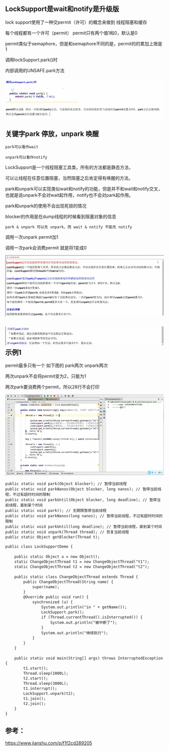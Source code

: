 LockSupport是wait和notify是升级版
---

lock support使用了一种交permit（许可）的概念来做到 线程阻塞和缓存

每个线程都有一个许可（permit） permit只有两个值1和0，默认是0

permit类似于semaphore，但是和semaphore不同的是，permit的的累加上限是1


调用lockSupport.park()时

内部调用的UNSAFE.park方法

![img_4.png](img_4.png)


关键字park 停放，unpark 唤醒
---

    park可以看作wait
    
    unpark可以看作notify

LockSupport是一个线程阻塞工具类，所有的方法都是静态方法，

可以让线程在任意位置阻塞，当然阻塞之后肯定得有唤醒的方法。


park和unpark可以实现类似wait和notify的功能，但是并不和wait和notify交叉，也就是说unpark不会对wait起作用，notify也不会对park起作用。

park和unpark的使用不会出现死锁的情况

blocker的作用是在dump线程的时候看到阻塞对象的信息

`park & unpark 可以先 unpark，而 wait & notify 不能先 notify`

调用一次unpark permit加1

调用一次park会消费permit 就是将1变成0

![img_5.png](img_5.png)

![img_7.png](img_7.png)
示例1
---

permit最多只有一个 如下图的 park两次 unpark两次

两次unpark不会将permit变为2，只能为1

两次park要消费两个permit，所以28行不会打印

![img_6.png](img_6.png)


```
public static void park(Object blocker); // 暂停当前线程
public static void parkNanos(Object blocker, long nanos); // 暂停当前线程，不过有超时时间的限制
public static void parkUntil(Object blocker, long deadline); // 暂停当前线程，直到某个时间
public static void park(); // 无期限暂停当前线程
public static void parkNanos(long nanos); // 暂停当前线程，不过有超时时间的限制
public static void parkUntil(long deadline); // 暂停当前线程，直到某个时间
public static void unpark(Thread thread); // 恢复当前线程
public static Object getBlocker(Thread t);

```

```
public class LockSupportDemo {

    public static Object u = new Object();
    static ChangeObjectThread t1 = new ChangeObjectThread("t1");
    static ChangeObjectThread t2 = new ChangeObjectThread("t2");

    public static class ChangeObjectThread extends Thread {
        public ChangeObjectThread(String name) {
            super(name);
        }
        @Override public void run() {
            synchronized (u) {
                System.out.println("in " + getName());
                LockSupport.park();
                if (Thread.currentThread().isInterrupted()) {
                    System.out.println("被中断了");
                }
                System.out.println("继续执行");
            }
        }
    }

    public static void main(String[] args) throws InterruptedException {
        t1.start();
        Thread.sleep(1000L);
        t2.start();
        Thread.sleep(3000L);
        t1.interrupt();
        LockSupport.unpark(t2);
        t1.join();
        t2.join();
    }
}
```

参考：
---
https://www.jianshu.com/p/f1f2cd289205